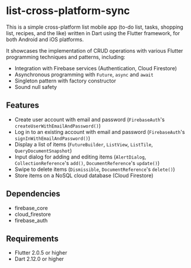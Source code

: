# list-cross-platform-sync
This is a simple cross-platform list mobile app 
(to-do list, tasks, shopping list, recipes, and the like) 
written in Dart using the Flutter framework, 
for both Android and iOS platforms.

It showcases the implementation of CRUD operations 
with various Flutter programming techniques and patterns, including:
- Integration with Firebase services (Authentication, Cloud Firestore)
- Asynchronous programming with `Future`, `async` and `await`
- Singleton pattern with factory constructor
- Sound null safety

## Features
- Create user account with email and password 
  (`FirebaseAuth`'s `createUserWithEmailAndPassword()`)
- Log in to an existing account with email and password 
  (`FirebaseAuth`'s `signInWithEmailAndPassword()`)
- Display a list of items 
  (`FutureBuilder`, `ListView`, `ListTile`, `QueryDocumentSnapshot`)
- Input dialog for adding and editing items 
  (`AlertDialog`, `CollectionReference`'s `add()`, `DocumentReference`'s `update()`)
- Swipe to delete items (`Dismissible`, `DocumentReference`'s `delete()`)
- Store items on a NoSQL cloud database (Cloud Firestore)

## Dependencies
- firebase_core
- cloud_firestore
- firebase_auth

## Requirements
- Flutter 2.0.5 or higher
- Dart 2.12.0 or higher
